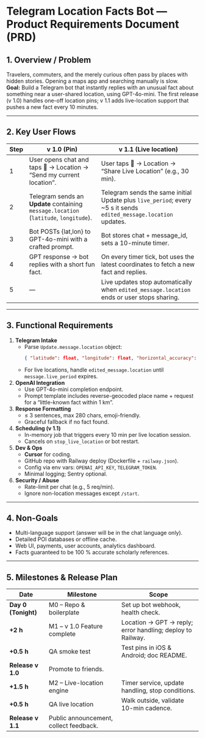 # Telegram Location Facts Bot — Product Requirements Document (PRD)

## 1. Overview / Problem
Travelers, commuters, and the merely curious often pass by places with hidden stories. Opening a maps app and searching manually is slow.  
**Goal:** Build a Telegram bot that instantly replies with an unusual fact about something near a user-shared location, using GPT-4o-mini. The first release (v 1.0) handles one-off location pins; v 1.1 adds live-location support that pushes a new fact every 10 minutes.

---

## 2. Key User Flows
| Step | v 1.0 (Pin) | v 1.1 (Live location) |
|------|-------------|-----------------------|
| 1 | User opens chat and taps 📎 → Location → “Send my current location”. | User taps 📎 → Location → “Share Live Location” (e.g., 30 min). |
| 2 | Telegram sends an **Update** containing `message.location` (`latitude`, `longitude`). | Telegram sends the same initial Update plus `live_period`; every ~5 s it sends `edited_message.location` updates. |
| 3 | Bot POSTs {lat,lon} to GPT-4o-mini with a crafted prompt. | Bot stores chat + message_id, sets a 10-minute timer. |
| 4 | GPT response → bot replies with a short fun fact. | On every timer tick, bot uses the latest coordinates to fetch a new fact and replies. |
| 5 | — | Live updates stop automatically when `edited_message.location` ends or user stops sharing. |

---

## 3. Functional Requirements
1. **Telegram Intake**  
   - Parse `Update.message.location` object:  
     ```json
     { "latitude": float, "longitude": float, "horizontal_accuracy": float? }
     ```  
   - For live locations, handle `edited_message.location` until `message.live_period` expires.
2. **OpenAI Integration**  
   - Use GPT-4o-mini completion endpoint.  
   - Prompt template includes reverse-geocoded place name + request for a “little-known fact within 1 km”.
3. **Response Formatting**  
   - ≤ 3 sentences, max 280 chars, emoji-friendly.  
   - Graceful fallback if no fact found.
4. **Scheduling (v 1.1)**  
   - In-memory job that triggers every 10 min per live location session.  
   - Cancels on `stop_live_location` or bot restart.
5. **Dev & Ops**  
   - **Cursor** for coding.  
   - GitHub repo with Railway deploy (Dockerfile + `railway.json`).  
   - Config via env vars: `OPENAI_API_KEY`, `TELEGRAM_TOKEN`.  
   - Minimal logging; Sentry optional.
6. **Security / Abuse**  
   - Rate-limit per chat (e.g., 5 req/min).  
   - Ignore non-location messages except `/start`.

---

## 4. Non-Goals
- Multi-language support (answer will be in the chat language only).  
- Detailed POI databases or offline cache.  
- Web UI, payments, user accounts, analytics dashboard.  
- Facts guaranteed to be 100 % accurate scholarly references.

---

## 5. Milestones & Release Plan
| Date | Milestone | Scope |
|------|-----------|-------|
| **Day 0 (Tonight)** | M0 – Repo & boilerplate | Set up bot webhook, health check. |
| **+2 h** | M1 – v 1.0 Feature complete | Location → GPT → reply; error handling; deploy to Railway. |
| **+0.5 h** | QA smoke test | Test pins in iOS & Android; doc README. |
| **Release v 1.0** | Promote to friends. |
| **+1.5 h** | M2 – Live-location engine | Timer service, update handling, stop conditions. |
| **+0.5 h** | QA live location | Walk outside, validate 10-min cadence. |
| **Release v 1.1** | Public announcement, collect feedback. |